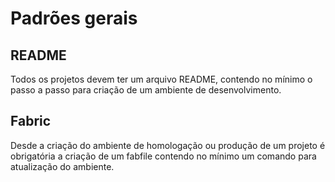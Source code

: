 # Padrões gerais

## README

Todos os projetos devem ter um arquivo README, contendo no mínimo o passo a
passo para criação de um ambiente de desenvolvimento.

## Fabric

Desde a criação do ambiente de homologação ou produção de um projeto é
obrigatória a criação de um fabfile contendo no mínimo um comando para
atualização do ambiente.
